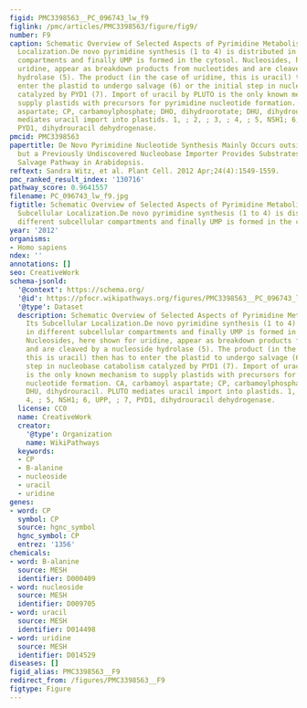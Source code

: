 ```yaml
---
figid: PMC3398563__PC_096743_lw_f9
figlink: /pmc/articles/PMC3398563/figure/fig9/
number: F9
caption: Schematic Overview of Selected Aspects of Pyrimidine Metabolism and Its Subcellular
  Localization.De novo pyrimidine synthesis (1 to 4) is distributed in different subcellular
  compartments and finally UMP is formed in the cytosol. Nucleosides, here shown for
  uridine, appear as breakdown products from nucleotides and are cleaved by a nucleoside
  hydrolase (5). The product (in the case of uridine, this is uracil) then has to
  enter the plastid to undergo salvage (6) or the initial step in nucleobase catabolism
  catalyzed by PYD1 (7). Import of uracil by PLUTO is the only known mechanism to
  supply plastids with precursors for pyrimidine nucleotide formation. CA, carbamoyl
  aspartate; CP, carbamoylphosphate; DHO, dihydroorotate; DHU, dihydrouracil. PLUTO
  mediates uracil import into plastids. 1, ; 2, ; 3, ; 4, ; 5, NSH1; 6, UPP, ; 7,
  PYD1, dihydrouracil dehydrogenase.
pmcid: PMC3398563
papertitle: De Novo Pyrimidine Nucleotide Synthesis Mainly Occurs outside of Plastids,
  but a Previously Undiscovered Nucleobase Importer Provides Substrates for the Essential
  Salvage Pathway in Arabidopsis.
reftext: Sandra Witz, et al. Plant Cell. 2012 Apr;24(4):1549-1559.
pmc_ranked_result_index: '130716'
pathway_score: 0.9641557
filename: PC_096743_lw_f9.jpg
figtitle: Schematic Overview of Selected Aspects of Pyrimidine Metabolism and Its
  Subcellular Localization.De novo pyrimidine synthesis (1 to 4) is distributed in
  different subcellular compartments and finally UMP is formed in the cytosol
year: '2012'
organisms:
- Homo sapiens
ndex: ''
annotations: []
seo: CreativeWork
schema-jsonld:
  '@context': https://schema.org/
  '@id': https://pfocr.wikipathways.org/figures/PMC3398563__PC_096743_lw_f9.html
  '@type': Dataset
  description: Schematic Overview of Selected Aspects of Pyrimidine Metabolism and
    Its Subcellular Localization.De novo pyrimidine synthesis (1 to 4) is distributed
    in different subcellular compartments and finally UMP is formed in the cytosol.
    Nucleosides, here shown for uridine, appear as breakdown products from nucleotides
    and are cleaved by a nucleoside hydrolase (5). The product (in the case of uridine,
    this is uracil) then has to enter the plastid to undergo salvage (6) or the initial
    step in nucleobase catabolism catalyzed by PYD1 (7). Import of uracil by PLUTO
    is the only known mechanism to supply plastids with precursors for pyrimidine
    nucleotide formation. CA, carbamoyl aspartate; CP, carbamoylphosphate; DHO, dihydroorotate;
    DHU, dihydrouracil. PLUTO mediates uracil import into plastids. 1, ; 2, ; 3, ;
    4, ; 5, NSH1; 6, UPP, ; 7, PYD1, dihydrouracil dehydrogenase.
  license: CC0
  name: CreativeWork
  creator:
    '@type': Organization
    name: WikiPathways
  keywords:
  - CP
  - B-alanine
  - nucleoside
  - uracil
  - uridine
genes:
- word: CP
  symbol: CP
  source: hgnc_symbol
  hgnc_symbol: CP
  entrez: '1356'
chemicals:
- word: B-alanine
  source: MESH
  identifier: D000409
- word: nucleoside
  source: MESH
  identifier: D009705
- word: uracil
  source: MESH
  identifier: D014498
- word: uridine
  source: MESH
  identifier: D014529
diseases: []
figid_alias: PMC3398563__F9
redirect_from: /figures/PMC3398563__F9
figtype: Figure
---
```

